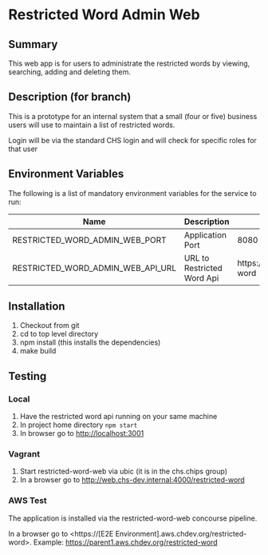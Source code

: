 # Restricted Word Admin Web

## Summary

This web app is for users to administrate the restricted words by viewing, searching, adding and deleting them.

## Description (for branch)

This is a prototype for an internal system that a small (four or five) business users will use to maintain a list of restricted words.

Login will be via the standard CHS login and will check for specific roles for that user

## Environment Variables

The following is a list of mandatory environment variables for the service to run:

Name                                        | Description                                                               | Example Value
------------------------------------------- | ------------------------------------------------------------------------- | ------------------------
RESTRICTED_WORD_ADMIN_WEB_PORT                    | Application Port                                                          | 8080
RESTRICTED_WORD_ADMIN_WEB_API_URL                 | URL to Restricted Word Api                                                | https://localhost:8080/restricted-word

## Installation

1. Checkout from git
2. cd to top level directory
3. npm install  (this installs the dependencies)
4. make build

## Testing  

### Local

1. Have the restricted word api running on your same machine
2. In project home directory `npm start`
3. In browser go to <http://localhost:3001>

### Vagrant

1. Start restricted-word-web via ubic (it is in the chs.chips group)
2. In a browser go to <http://web.chs-dev.internal:4000/restricted-word>

### AWS Test

The application is installed via the restricted-word-web concourse pipeline.

In a browser go to <https://[E2E Environment].aws.chdev.org/restricted-word>. Example:  https://parent1.aws.chdev.org/restricted-word
